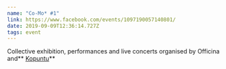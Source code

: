```yaml
---
name: "Co-Mo* #1"
link: https://www.facebook.com/events/1097190057140801/
date: 2019-09-09T12:36:14.727Z
tags: event
---
```

Collective exhibition, performances and live concerts organised by Officina and** [Kopuntu](http://kopuntu.org/)**